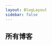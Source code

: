 ```yaml
---
layout: BlogLayout
sidebar: false
---
```


## 所有博客

<BlogTimeline/>

 
 
 <Comment lang="zh-CN"/> 
 
